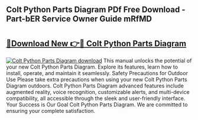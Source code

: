 ## Colt Python Parts Diagram PDf Free Download - Part-bER Service Owner Guide mRfMD

# <h2><a href="http://dfl68w.blite.top/?on=Colt+Python+Parts+Diagram">🔗Download New 👉🔴 Colt Python Parts Diagram</a></h2>

[![Colt Python Parts Diagram download](https://i.imgur.com/lujVjoI.png)](http://dfl68w.blite.top/?on=Colt+Python+Parts+Diagram)
This manual unlocks the potential of your new Colt Python Parts Diagram. Explore its features, learn how to install, operate, and maintain it seamlessly. Safety Precautions for Outdoor Use Please take extra precautions when using your new Colt Python Parts Diagram outdoors. Colt Python Parts Diagram advanced features include augmented reality, voice recognition, customizable alerts, and multi-device compatibility, all accessible through the sleek and user-friendly interface. Your Success is Our Goal Colt Python Parts Diagram. We are committed to ensuring your complete satisfaction.
